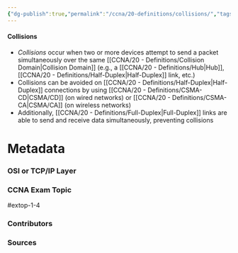 ```yaml
---
{"dg-publish":true,"permalink":"/ccna/20-definitions/collisions/","tags":["defs_ccna"]}
---
```


#### Collisions
- *Collisions* occur when two or more devices attempt to send a packet simultaneously over the same [[CCNA/20 - Definitions/Collision Domain\|Collision Domain]] (e.g., a [[CCNA/20 - Definitions/Hub\|Hub]], [[CCNA/20 - Definitions/Half-Duplex\|Half-Duplex]] link, etc.)
- Collisions can be avoided on [[CCNA/20 - Definitions/Half-Duplex\|Half-Duplex]] connections by using [[CCNA/20 - Definitions/CSMA-CD\|CSMA/CD]] (on wired networks) or [[CCNA/20 - Definitions/CSMA-CA\|CSMA/CA]] (on wireless networks)
- Additionally, [[CCNA/20 - Definitions/Full-Duplex\|Full-Duplex]] links are able to send and receive data simultaneously, preventing collisions





# Metadata
### OSI or TCP/IP Layer

### CCNA Exam Topic
#extop-1-4
### Contributors

### Sources

